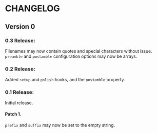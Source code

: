 #  CHANGELOG  #

##  Version 0  ##

###  0.3 Release:

Filenames may now contain quotes and special characters without issue.
`preamble` and `postamble` configuration options may now be arrays.

###  0.2 Release:

Added `setup` and `polish` hooks, and the `postamble` property.

###  0.1 Release:

Initial release.

####  Patch 1.

`prefix` and `suffix` may now be set to the empty string.
